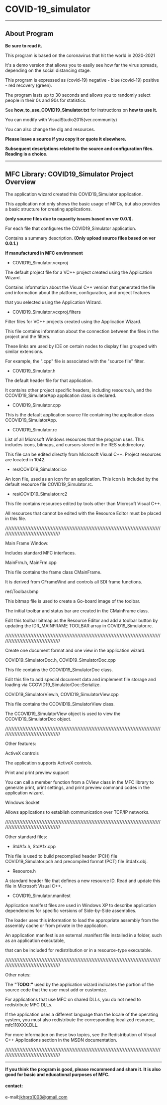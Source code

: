 # COVID-19_simulator

***
## About Program
**Be sure to read it.**

This program is based on the coronavirus that hit the world in 2020-2021

It's a demo version that allows you to easily see how far the virus spreads, depending on the social distancing stage.

This program is expressed as (covid-19) negative - blue (covid-19) positive - red recovery (green).

The program lasts up to 30 seconds and allows you to randomly select people in their 0s and 90s for statistics.

See **how_to_use_COVID19_Simulator.txt** for instructions on **how to use it.**

You can modify with VisualStudio2015(ver.community)

You can also change the dlg and resources.

**Please leave a source if you copy it or quote it elsewhere.**

**Subsequent descriptions related to the source and configuration files. Reading is a choice.**

***

## MFC Library: COVID19_Simulator Project Overview

The application wizard created this COVID19_Simulator application. 

This application not only shows the basic usage of MFCs, but also provides a basic structure for creating applications.

**(only source files due to capacity issues based on ver 0.0.1).**

For each file that configures the COVID19_Simulator application.

Contains a summary description. **(Only upload source files based on ver 0.0.1.)**


**If manufactured in MFC environment**

- COVID19_Simulator.vcxproj

The default project file for a VC++ project created using the Application Wizard. 

Contains information about the Visual C++ version that generated the file and information about the platform, configuration, and project features 

that you selected using the Application Wizard.

- COVID19_Simulator.vcxproj.filters

Filter files for VC++ projects created using the Application Wizard. 

This file contains information about the connection between the files in the project and the filters. 

These links are used by IDE on certain nodes to display files grouped with similar extensions. 

For example, the ".cpp" file is associated with the "source file" filter.

- COVID19_Simulator.h

The default header file for that application.

It contains other project specific headers, including resource.h, and the CCOVID19_SimulatorApp application class is declared.

- COVID19_Simulator.cpp

This is the default application source file containing the application class CCOVID19_SimulatorApp.

- COVID19_Simulator.rc

List of all Microsoft Windows resources that the program uses. This includes icons, bitmaps, and cursors stored in the RES subdirectory. 

This file can be edited directly from Microsoft Visual C++. Project resources are located in 1042.

- res\COVID19_Simulator.ico

An icon file, used as an icon for an application. This icon is included by the default resource file COVID19_Simulator.rc.

- res\COVID19_Simulator.rc2

This file contains resources edited by tools other than Microsoft Visual C++.

All resources that cannot be edited with the Resource Editor must be placed in this file.

//////////////////////////////////////////////////////////////////////////////////////////////////////////////////////////////////////

Main Frame Window:

Includes standard MFC interfaces.

MainFrm.h, MainFrm.cpp

This file contains the frame class CMainFrame.

It is derived from CFrameWnd and controls all SDI frame functions.

res\Toolbar.bmp

This bitmap file is used to create a Go-board image of the toolbar.

The initial toolbar and status bar are created in the CMainFrame class. 

Edit this toolbar bitmap as the Resource Editor and add a toolbar button by updating the IDR_MAINFRAME TOOLBAR array in COVID19_Simulator.rc.

//////////////////////////////////////////////////////////////////////////////////////////////////////////////////////////////////////

Create one document format and one view in the application wizard.

COVID19_SimulatorDoc.h, COVID19_SimulatorDoc.cpp  

This file contains the CCOVID19_SimulatorDoc class. 

Edit this file to add special document data and implement file storage and loading via CCOVID19_SimulatorDoc::Serialize.

COVID19_SimulatorView.h, COVID19_SimulatorView.cpp 

This file contains the CCOVID19_SimulatorView class.

The CCOVID19_SimulatorView object is used to view the CCOVID19_SimulatorDoc object.

//////////////////////////////////////////////////////////////////////////////////////////////////////////////////////////////////////

Other features:

ActiveX controls

The application supports ActiveX controls.

Print and print preview support

You can call a member function from a CView class in the MFC library to generate print, print settings, and print preview command codes in the application wizard.

Windows Socket

Allows applications to establish communication over TCP/IP networks.

//////////////////////////////////////////////////////////////////////////////////////////////////////////////////////////////////////

Other standard files:

- StdAfx.h, StdAfx.cpp

This file is used to build precompiled header (PCH) file COVID19_Simulator.pch and precompiled format (PCT) file Stdafx.obj.

- Resource.h

A standard header file that defines a new resource ID. Read and update this file in Microsoft Visual C++.

- COVID19_Simulator.manifest

Application manifest files are used in Windows XP to describe application dependencies for specific versions of Side-by-Side assemblies. 

The loader uses this information to load the appropriate assembly from the assembly cache or from private in the application. 

An application manifest is an external .manifest file installed in a folder, such as an application executable, 

that can be included for redistribution or in a resource-type executable.

//////////////////////////////////////////////////////////////////////////////////////////////////////////////////////////////////////

Other notes:

The **"TODO:"** used by the application wizard indicates the portion of the source code that the user must add or customize.

For applications that use MFC on shared DLLs, you do not need to redistribute MFC DLLs. 

If the application uses a different language than the locale of the operating system, you must also redistribute the corresponding localized resource, mfc110XXX.DLL.

For more information on these two topics, see the Redistribution of Visual C++ Applications section in the MSDN documentation.

//////////////////////////////////////////////////////////////////////////////////////////////////////////////////////////////////////

***
**If you think the program is good, please recommend and share it. It is also good for basic and educational purposes of MFC.**

#### contact:
  e-mail:<jkhpro1003@gmail.com>
